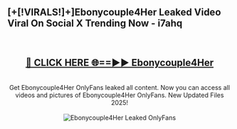 <h2>[+[!VIRALS!]+]Ebonycouple4Her Leaked Video Viral On Social X Trending Now - i7ahq</h2>
<br>
<div align="center">
<h2><a href="https://libra.edu.pl?Ebonycouple4Her" rel="nofollow">🔴 CLICK HERE 🌐==►► Ebonycouple4Her</a></h2>
<br>
Get Ebonycouple4Her OnlyFans leaked all content. Now you can access all videos and pictures of Ebonycouple4Her OnlyFans. New Updated Files 2025!
<br>
<br>
<a href="https://libra.edu.pl?Ebonycouple4Her" rel="nofollow" data-target="animated-image.originalLink"><img src="https://i.ibb.co.com/WyWwxjT/player-gif2.gif" alt="Ebonycouple4Her Leaked OnlyFans" style="max-width: 100%; display: inline-block;" data-target="animated-image.originalImage"></a>
</div>
<br>